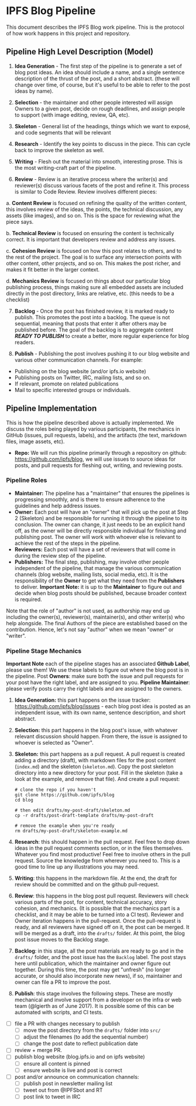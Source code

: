 # IPFS Blog Pipeline

This document describes the IPFS Blog work pipeline. This is the protocol of how work happens in this project and repository.

## Pipeline High Level Description (Model)

1. **Idea Generation** - The first step of the pipeline is to generate a set of blog post ideas. An idea should include a name, and a single sentence description of the thrust of the post, and a short abstract. (these will change over time, of course, but it's useful to be able to refer to the post ideas by name).

2. **Selection** - the maintainer and other people interested will assign Owners to a given post, decide on rough deadlines, and assign people to support (with image editing, review, QA, etc).

3. **Skeleton** - General list of the headings, things which we want to exposé, and code segments that will be relevant

4. **Research** - Identify the key points to discuss in the piece. This can cycle back to improve the skeleton as well.

5. **Writing** - Flesh out the material into smooth, interesting prose. This is the most writing-craft part of the pipeline.

6. **Review** - Review is an iterative process where the writer(s) and reviewer(s) discuss various facets of the post and refine it. This process is similar to Code Review.  Review involves different pieces:

  a. **Content Review** is focused on refining the quality of the written content, this involves review of the ideas, the points, the technical discussion, any assets (like images), and so on. This is the space for reviewing what the piece says.

  b. **Technical Review** is focused on ensuring the content is technically correct. It is important that developers review and address any issues.

  c. **Cohesion Review** is focused on how this post relates to others, and to the rest of the project. The goal is to surface any intersection points with other content, other projects, and so on. This makes the post richer, and makes it fit better in the larger context.

  d. **Mechanics Review** is focused on things about our particular blog publishing process, things making sure all embedded assets are included directly in the post directory, links are relative, etc. (this needs to be a checklist)

7. **Backlog** - Once the post has finished review, it is marked ready to publish. This promotes the post into a backlog. The queue is not sequential, meaning that posts that enter it after others may be published before. The goal of the backlog is to aggregate content **_READY TO PUBLISH_** to create a better, more regular experience for blog readers.

8. **Publish** - Publishing the post involves pushing it to our blog website and various other communication channels. For example:

- Publishing on the blog website (and/or ipfs.io website)
- Publishing posts on Twitter, IRC, mailing lists, and so on.
- If relevant, promote on related publications
- Mail to specific interested groups or individuals.

## Pipeline Implementation

This is how the pipeline described above is actually implemented. We discuss the roles being played by various participants, the mechanics in GitHub (issues, pull requests, labels), and the artifacts (the text, markdown files, image assets, etc).

- **Repo:** We will run this pipeline primarily through a repository on github: https://github.com/ipfs/blog, we will use issues to source ideas for posts, and pull requests for fleshing out, writing, and reviewing posts.

### Pipeline Roles

- **Maintainer:** The pipeline has a "maintainer" that ensures the pipelines is progressing smoothly, and is there to ensure adherence to the guidelines and help address issues.
- **Owner:** Each post will have an "owner" that will pick up the post at Step 2 (Skeleton) and be responsible for running it through the pipeline to its conclusion. The owner can change, it just needs to be an explicit hand off, as the owner will be directly responsible individual for finishing and publishing post. The owner will work with whoever else is relevant to achieve the rest of the steps in the pipeline.
- **Reviewers:** Each post will have a set of reviewers that will come in during the review step of the pipeline.
- **Publishers:** The final step, publishing, may involve other people independent of the pipeline, that manage the various communication channels (blog website, mailing lists, social media, etc). It is the responsibility of the **Owner** to get what they need from the **Publishers** to deliver. **Important Note:** it is up to the **Maintainer** to figure out and decide when blog posts should be published, because broader context is required.

Note that the role of "author" is not used, as authorship may end up including the owner(s), reviewer(s), maintainer(s), and other writer(s) who help alongside. The final Authors of the piece are established based on the contribution. Hence, let's not say "author" when we mean "owner" or "writer".

### Pipeline Stage Mechanics

**Important Note** each of the pipeline stages has an associated **Github Label**, please use them! We use these labels to figure out where the blog post is in the pipeline. Post **Owners**: make sure both the issue and pull requests for your post have the right label, and are assigned to you. **Pipeline Maintainer**: please verify posts carry the right labels and are assigned to the owners.

1. **Idea Generation:** this part happens on the issue tracker: https://github.com/ipfs/blog/issues - each blog post idea is posted as an independent issue, with its own name, sentence description, and short abstract.

2. **Selection:** this part happens in the blog post's issue, with whatever relevant discussion should happen. From there, the issue is assigned to whoever is selected as "Owner".

3. **Skeleton:** this part happens as a pull request. A pull request is created adding a directory (draft), with markdown files for the post content (`index.md`) and the skeleton (`skeleton.md`). Copy the post skeleton directory into a new directory for your post. Fill in the skeleton  (take a look at the example, and remove that file). And create a pull request:

    ```
    # clone the repo if you haven't
    git clone https://github.com/ipfs/blog
    cd blog

    # then edit drafts/my-post-draft/skeleton.md
    cp -r drafts/post-draft-template drafts/my-post-draft

    # remove the example when you're ready
    rm drafts/my-post-draft/skeleton-example.md
    ```

4. **Research**: this should happen in the pull request. Feel free to drop down ideas in the pull request comments section, or in the files themselves. Whatever you find most productive! Feel free to involve others in the pull request. Source the knowledge from wherever you need to. This is a good time to line up any illustrations you may need.

5. **Writing**: this happens in the markdown file. At the end, the draft for review should be committed and on the github pull-request.

6. **Review**: this happens in the blog post pull request. Reviewers will check various parts of the post, for content, technical accuracy, story cohesion, and mechanics. (It is possible that the mechanics part is a checklist, and it may be able to be turned into a CI test). Reviewer and Owner iteration happens in the pull-request. Once the pull-request is ready, and all reviewers have signed off on it, the post can be merged. It will be merged as a draft, into the `drafts/` folder. At this point, the blog post issue moves to the Backlog stage.

7. **Backlog**: in this stage, all the post materials are ready to go and in the `drafts/` folder, and the post issue has the `Backlog` label. The post stays here until publication, which the maintainer and owner figure out together. During this time, the post may get "unfresh" (no longer accurate, or should also incorporate new news), if so, maintainer and owner can file a PR to improve the post.

8. **Publish**: this stage involves the following steps. These are mostly mechanical and involve support from a developer on the infra or web team (@lgierth as of June 2017). It is possible some of this can be automated with scripts, and CI tests.

  - [ ] file a PR with changes necessary to publish
    - [ ] move the post directory from the `drafts/` folder into `src/`
    - [ ] adjust the filenames (to add the sequential number)
    - [ ] change the post date to reflect publication date
  - [ ] review + merge PR.
  - [ ] publish blog website (blog.ipfs.io and on ipfs website)
    - [ ] ensure all content is pinned
    - [ ] ensure website is live and post is correct
  - [ ] post and/or announce on communication channels:
    - [ ] publish post in newsletter mailing list
    - [ ] tweet out from @IPFSbot and RT
    - [ ] post link to tweet in IRC
